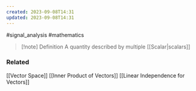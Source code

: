 ```yaml
---
created: 2023-09-08T14:31
updated: 2023-09-08T14:31
---
```


#signal_analysis #mathematics 
>[!note] Definition
>A quantity described by multiple [[Scalar|scalars]]
### Related
[[Vector Space]]
[[Inner Product of Vectors]]
[[Linear Independence for Vectors]]
